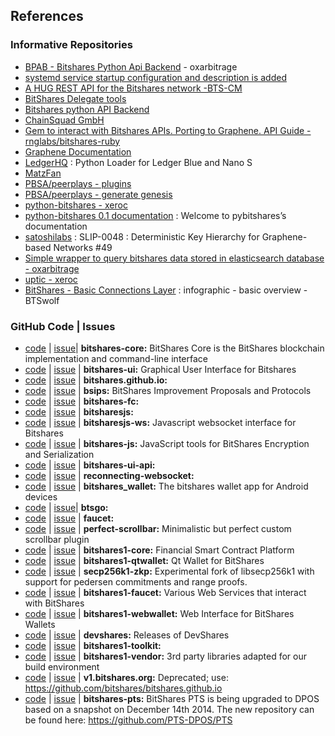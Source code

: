 ## References

### Informative Repositories


- [BPAB - Bitshares Python Api Backend](https://github.com/oxarbitrage/bitshares-python-api-backend) - oxarbitrage
- [systemd service startup configuration and description is added](https://github.com/Clementvale-LTD/blockchain-telecom.graphene-core/commit/35366d04f4529363e121366171edbebc846f9327)
- [A HUG REST API for the Bitshares network -BTS-CM](https://github.com/BTS-CM/Bitshares-HUG-REST-API) 
- [BitShares Delegate tools](https://github.com/wackou/bts_tools)
- [Bitshares python API Backend](https://github.com/oxarbitrage/bitshares-python-api-backend)
- [ChainSquad GmbH](https://github.com/chainsquad)
- [Gem to interact with Bitshares APIs. Porting to Graphene. API Guide - rnglabs/bitshares-ruby](https://github.com/rnglabs/bitshares-ruby)
- [Graphene Documentation](https://bitshares.org/doxygen/index.html)
- [LedgerHQ](https://github.com/LedgerHQ/blue-loader-python) : Python Loader for Ledger Blue and Nano S
- [MatzFan](https://github.com/MatzFan/bitshares-ruby)
- [PBSA/peerplays - plugins](https://github.com/PBSA/peerplays/tree/master/libraries/plugins/)
- [PBSA/peerplays - generate genesis](https://github.com/PBSA/peerplays/tree/master/libraries/plugins/generate_genesis)
- [python-bitshares - xeroc](https://github.com/xeroc/python-bitshares)
- [python-bitshares 0.1 documentation](http://docs.pybitshares.com/en/latest/) : Welcome to pybitshares’s documentation
- [satoshilabs](https://github.com/satoshilabs/slips/issues/49) : SLIP-0048 : Deterministic Key Hierarchy for Graphene-based Networks #49
- [Simple wrapper to query bitshares data stored in elasticsearch database - oxarbitrage](https://github.com/oxarbitrage/bitshares-es-wrapper)
- [uptic - xeroc](https://github.com/xeroc/uptick)
- [BitShares - Basic Connections Layer](https://steemit.com/bitshares/@btswolf/bitshares-basic-connections-layer) : infographic - basic overview - BTSwolf


### GitHub Code | Issues

* [code](https://github.com/bitshares/bitshares-core) | [issue](https://github.com/bitshares/bitshares-core/issues)| **bitshares-core:** BitShares Core is the BitShares blockchain implementation and command-line interface
* [code](https://github.com/bitshares/bitshares-ui) | [issue](https://github.com/bitshares/bitshares-ui/issues) | **bitshares-ui:** Graphical User Interface for Bitshares
* [code](https://github.com/bitshares/bitshares.github.io) | [issue](https://github.com/bitshares/bitshares.github.io/issues)  | **bitshares.github.io:**
* [code](https://github.com/bitshares/bsips) | [issue](https://github.com/bitshares/bsips/issues) |  **bsips:** BitShares Improvement Proposals and Protocols
* [code](https://github.com/bitshares/bitshares-fc) | [issue](https://github.com/bitshares/bitshares-fc/issues>) | **bitshares-fc:** 
* [code](https://github.com/bitshares/bitsharesjs) | [issue](https://github.com/bitshares/bitsharesjs/issues)  | **bitsharesjs:** 
* [code](https://github.com/bitshares/bitsharesjs-ws>) | [issue](https://github.com/bitshares/bitsharesjs-ws/issues) | **bitsharesjs-ws:** Javascript websocket interface for Bitshares  
* [code](https://github.com/bitshares/bitshares-js) | [issue](https://github.com/bitshares/bitshares-js/issues) | **bitshares-js:** JavaScript tools for BitShares Encryption and Serialization  
* [code](https://github.com/bitshares/bitshares-ui-api) | [issue](https://github.com/bitshares/bitshares-ui-api/issues) | **bitshares-ui-api:**   
* [code](https://github.com/bitshares/reconnecting-websocket) | [issue](https://github.com/bitshares/reconnecting-websocket/issues)  | **reconnecting-websocket:** 
* [code](https://github.com/bitshares/bitshares_wallet) | [issue](https://github.com/bitshares/bitshares_wallet/issues) | **bitshares_wallet:** The bitshares wallet app for Android devices
* [code](https://github.com/bitshares/btsgo) | [issue](https://github.com/bitshares/btsgo/issues)| **btsgo:** 
* [code](https://github.com/bitshares/faucet) | [issue](https://github.com/bitshares/faucet/issues) | **faucet:** 
* [code](https://github.com/bitshares/perfect-scrollbar) | [issue](https://github.com/bitshares/perfect-scrollbar/issues) | **perfect-scrollbar:** Minimalistic but perfect custom scrollbar plugin 
* [code](https://github.com/bitshares/bitshares1-core) | [issue](https://github.com/bitshares/bitshares1-core/issues) | **bitshares1-core:** Financial Smart Contract Platform  
* [code](https://github.com/bitshares/bitshares1-qtwallet) | [issue](https://github.com/bitshares/bitshares1-qtwallet/issues) |  **bitshares1-qtwallet:** Qt Wallet for BitShares 
* [code](https://github.com/bitshares/secp256k1-zkp) | [issue](https://github.com/bitshares/secp256k1-zkp/issues) | **secp256k1-zkp:** Experimental fork of libsecp256k1 with support for pedersen commitments and range proofs. 
* [code](https://github.com/bitshares/bitshares1-faucet) | [issue](https://github.com/bitshares/bitshares1-faucet/issues) | **bitshares1-faucet:** Various Web Services that interact with BitShares 
* [code](https://github.com/bitshares/bitshares1-webwallet) | [issue](https://github.com/bitshares/bitshares1-webwallet/issues)  | **bitshares1-webwallet:** Web Interface for BitShares Wallets 
* [code](https://github.com/bitshares/devshares) | [issue](https://github.com/bitshares/devshares/issues) | **devshares:** Releases of DevShares 
* [code](https://github.com/bitshares/bitshares1-toolkit) | [issue](https://github.com/bitshares/bitshares1-toolkit/issues) | **bitshares1-toolkit:** 
* [code](https://github.com/bitshares/bitshares1-vendor) | [issue](https://github.com/bitshares/bitshares1-vendor/issues) | **bitshares1-vendor:** 3rd party libraries adapted for our build environment 
* [code](https://github.com/bitshares/v1.bitshares.org) | [issue](https://github.com/bitshares/v1.bitshares.org/issues) | **v1.bitshares.org:** Deprecated; use: https://github.com/bitshares/bitshares.github.io
* [code](https://github.com/bitshares/bitshares-pts) | [issue](https://github.com/bitshares/bitshares-pts/issues) | **bitshares-pts:** BitShares PTS is being upgraded to DPOS based on a snapshot on December 14th 2014. The new repository can be found here: https://github.com/PTS-DPOS/PTS
	


